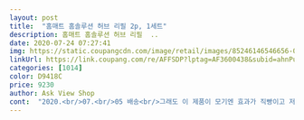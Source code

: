 ```yaml
---
layout: post 
title:  "홈매트 홈솔루션 허브 리필 2p, 1세트" 
description: 홈매트 홈솔루션 허브 리필  ..
date: 2020-07-24 07:27:41 
img: https://static.coupangcdn.com/image/retail/images/85246146546656-06ab6a61-c547-4d8b-ade5-fd5aaf3577f0.jpg 
linkUrl: https://link.coupang.com/re/AFFSDP?lptag=AF3600438&subid=ahnPublicAsk&pageKey=94705727&itemId=292854991&vendorItemId=3626591937&traceid=V0-113-a56334076ae30327 
categories: [1014] 
color: D9418C 
price: 9230 
author: Ask View Shop 
cont:  "2020.<br/>07.<br/>05 배송<br/>그래도 이 제품이 모기엔 효과가 직빵이고 저희 집 같은 경우는 이거 한 병으로 거의 여름 한철 쓰고도 남더라구요<br/>그리고 2개 들었는데 이 가격이라 저렴한 것 같아요<br/>냄새가 아주 자연스러운 향은 아니네요<br/>대한민국 안심보호막^^<br/>모기를 죽인다기보다 모기를 쫓는다는게 맞는듯한 제품.<br/> 하지만, 향 피우는것보다는 훨씬 낫고 기본적으로 허브향이 청가되서 켜놓으면 어느정도 방향효과도 있습니다.<br/><br/>여름 필수품^^<br/>이거 파랑색을 전에 사용해서 그 냄새도 좋지만은 않다라는 건 알거든요 그래도 그것보단 좀 부드러운 화학약품 냄새 나게 하려곤 한것 같은데 그래도 간간히 올라오는 냄새가 천연의 그런 향은 아니에요<br/>한 세트면 여름은 너끈히 쓰고도 남기에 매번 번거롭게 에어로졸을 뿌리거나 향을 피우거나 전기매트를 쓰는것보다는 간편한 리퀴드제품.<br/><br/>홈매트 홈솔루션 허브 리필 2p, 1세트<br/>" 
---
```

